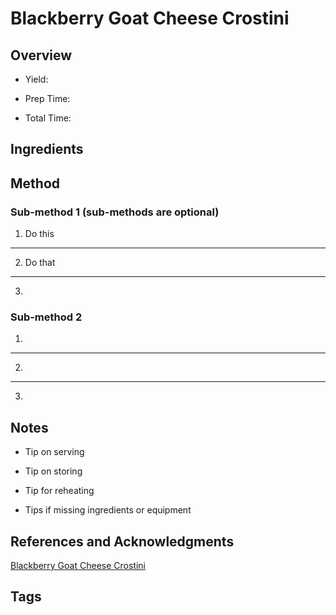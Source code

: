 # Blackberry Goat Cheese Crostini

## Overview

- Yield:

- Prep Time:

- Total Time:

## Ingredients



## Method

### Sub-method 1 (sub-methods are optional)

1. Do this
---
2. Do that
---
3.

### Sub-method 2

1.
---
2.
---
3.

## Notes

- Tip on serving

- Tip on storing

- Tip for reheating

- Tips if missing ingredients or equipment

## References and Acknowledgments

[Blackberry Goat Cheese Crostini](http://www.lifeasastrawberry.com/blackberry-goat-cheese-crostini/)

## Tags


